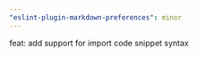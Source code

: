 ```yaml
---
"eslint-plugin-markdown-preferences": minor
---
```


feat: add support for import code snippet syntax
